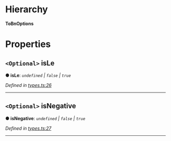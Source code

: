

# Hierarchy

**ToBnOptions**

# Properties

<a id="isle"></a>

## `<Optional>` isLe

**● isLe**: *`undefined` \| `false` \| `true`*

*Defined in [types.ts:26](https://github.com/polkadot-js/common/blob/3c253ec/packages/util/src/types.ts#L26)*

___
<a id="isnegative"></a>

## `<Optional>` isNegative

**● isNegative**: *`undefined` \| `false` \| `true`*

*Defined in [types.ts:27](https://github.com/polkadot-js/common/blob/3c253ec/packages/util/src/types.ts#L27)*

___

